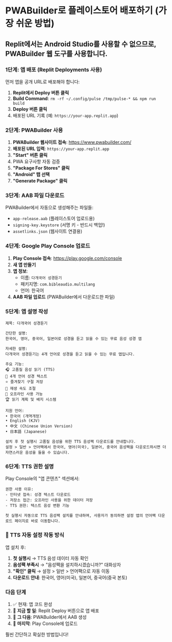 # PWABuilder로 플레이스토어 배포하기 (가장 쉬운 방법)

## Replit에서는 Android Studio를 사용할 수 없으므로, PWABuilder 웹 도구를 사용합니다.

### 1단계: 앱 배포 (Replit Deployments 사용)

먼저 앱을 공개 URL로 배포해야 합니다:

1. **Replit에서 Deploy 버튼 클릭**
2. **Build Command**: `rm -rf ~/.config/pulse /tmp/pulse-* && npm run build`
3. **Deploy 버튼 클릭**
4. 배포된 URL 기록 (예: `https://your-app.replit.app`)

### 2단계: PWABuilder 사용

1. **PWABuilder 웹사이트 접속**: https://www.pwabuilder.com/
2. **배포된 URL 입력**: `https://your-app.replit.app`
3. **"Start" 버튼 클릭**
4. PWA 요구사항 자동 검증
5. **"Package For Stores" 클릭**
6. **"Android" 탭 선택**
7. **"Generate Package" 클릭**

### 3단계: AAB 파일 다운로드

PWABuilder에서 자동으로 생성해주는 파일들:
- `app-release.aab` (플레이스토어 업로드용)
- `signing-key.keystore` (서명 키 - 반드시 백업!)
- `assetlinks.json` (웹사이트 연결용)

### 4단계: Google Play Console 업로드

1. **Play Console 접속**: https://play.google.com/console
2. **새 앱 만들기**
3. **앱 정보**:
   - 이름: `다개국어 성경듣기`
   - 패키지명: `com.bibleaudio.multilang`
   - 언어: 한국어
4. **AAB 파일 업로드** (PWABuilder에서 다운로드한 파일)

### 5단계: 앱 설명 작성

```
제목: 다개국어 성경듣기

간단한 설명:
한국어, 영어, 중국어, 일본어로 성경을 듣고 읽을 수 있는 무료 음성 성경 앱

자세한 설명:
다개국어 성경듣기는 4개 언어로 성경을 듣고 읽을 수 있는 무료 앱입니다.

주요 기능:
🎧 고품질 음성 읽기 (TTS)
📖 4개 언어 성경 텍스트 
⭐ 즐겨찾기 구절 저장
🎵 재생 속도 조절
📱 오프라인 사용 가능
🏆 읽기 계획 및 배지 시스템

지원 언어:
• 한국어 (개역개정)
• English (KJV) 
• 中文 (Chinese Union Version)
• 日本語 (Japanese)

설치 후 첫 실행시 고품질 음성을 위한 TTS 음성팩 다운로드를 안내합니다.
설정 > 일반 > 언어팩에서 한국어, 영어(미국), 일본어, 중국어 음성팩을 다운로드하시면 더 자연스러운 음성을 들을 수 있습니다.
```

### 6단계: TTS 권한 설명

Play Console의 "앱 콘텐츠" 섹션에서:

```
권한 사용 이유:
- 인터넷 접속: 성경 텍스트 다운로드
- 저장소 접근: 오프라인 사용을 위한 데이터 저장  
- TTS 권한: 텍스트 음성 변환 기능

첫 실행시 자동으로 TTS 음성팩 설치를 안내하며, 사용자가 동의하면 설정 앱의 언어팩 다운로드 페이지로 바로 이동합니다.
```

### 🎯 TTS 자동 설정 작동 방식

앱 설치 후:
1. **첫 실행시** → TTS 음성 데이터 자동 확인  
2. **음성팩 부족시** → "음성팩을 설치하시겠습니까?" 대화상자
3. **"확인" 클릭** → 설정 > 일반 > 언어팩으로 자동 이동
4. **다운로드 안내**: 한국어, 영어(미국), 일본어, 중국어(중국 본토)

### 다음 단계

1. ✅ 현재: 앱 코드 완성
2. 🔄 **지금 할 일**: Replit Deploy 버튼으로 앱 배포
3. 📱 **그 다음**: PWABuilder에서 AAB 생성
4. 🏪 **마지막**: Play Console에 업로드

훨씬 간단하고 확실한 방법입니다!